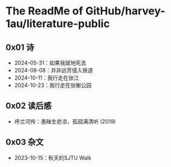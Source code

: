 # The ReadMe of GitHub/harvey-1au/literature-public

## 0x01 诗

- 2024-05-31：如果我就地死去
- 2024-08-08：并非远芳侵入铁道
- 2024-10-11：我行走在张江
- 2024-10-23：我行走在张衡公园

## 0x02 读后感

- 呼兰河传：愚昧生悲凉，孤寂满清听 (2019)

## 0x03 杂文

- 2023-10-15：秋天的SJTU Walk
